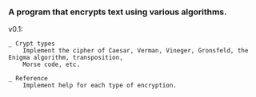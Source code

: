 ### A program that encrypts text using various algorithms.

v0.1:

	_ Crypt types
		Implement the cipher of Caesar, Verman, Vineger, Gronsfeld, the Enigma algorithm, transposition,
		Morse code, etc.

	_ Reference
		Implement help for each type of encryption.
